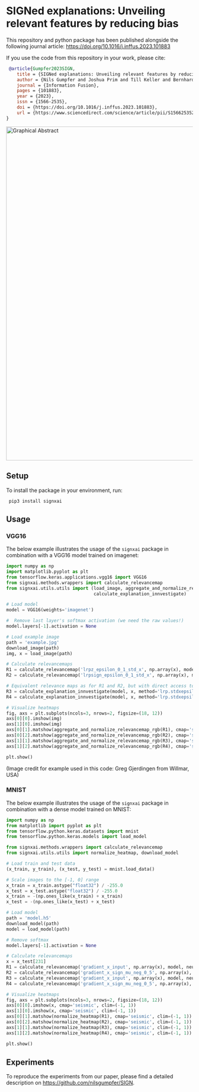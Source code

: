 # SIGNed explanations: Unveiling relevant features by reducing bias

This repository and python package has been published alongside the following journal article:
https://doi.org/10.1016/j.inffus.2023.101883

If you use the code from this repository in your work, please cite:
```bibtex
 @article{Gumpfer2023SIGN,
    title = {SIGNed explanations: Unveiling relevant features by reducing bias},
    author = {Nils Gumpfer and Joshua Prim and Till Keller and Bernhard Seeger and Michael Guckert and Jennifer Hannig},
    journal = {Information Fusion},
    pages = {101883},
    year = {2023},
    issn = {1566-2535},
    doi = {https://doi.org/10.1016/j.inffus.2023.101883},
    url = {https://www.sciencedirect.com/science/article/pii/S1566253523001999}
}
```

<img src="https://ars.els-cdn.com/content/image/1-s2.0-S1566253523001999-ga1_lrg.jpg" title="Graphical Abstract" width="900px"/>

## Setup

To install the package in your environment, run:

```shell
 pip3 install signxai
```


## Usage

### VGG16

The below example illustrates the usage of the ```signxai``` package in combination with a VGG16 model trained on imagenet:

```python
import numpy as np
import matplotlib.pyplot as plt
from tensorflow.keras.applications.vgg16 import VGG16
from signxai.methods.wrappers import calculate_relevancemap
from signxai.utils.utils import (load_image, aggregate_and_normalize_relevancemap_rgb, download_image, 
                                 calculate_explanation_innvestigate)

# Load model
model = VGG16(weights='imagenet')

#  Remove last layer's softmax activation (we need the raw values!)
model.layers[-1].activation = None

# Load example image
path = 'example.jpg'
download_image(path)
img, x = load_image(path)

# Calculate relevancemaps
R1 = calculate_relevancemap('lrpz_epsilon_0_1_std_x', np.array(x), model)
R2 = calculate_relevancemap('lrpsign_epsilon_0_1_std_x', np.array(x), model)

# Equivalent relevance maps as for R1 and R2, but with direct access to innvestigate and parameters
R3 = calculate_explanation_innvestigate(model, x, method='lrp.stdxepsilon', stdfactor=0.1, input_layer_rule='Z')
R4 = calculate_explanation_innvestigate(model, x, method='lrp.stdxepsilon', stdfactor=0.1, input_layer_rule='SIGN')

# Visualize heatmaps
fig, axs = plt.subplots(ncols=3, nrows=2, figsize=(18, 12))
axs[0][0].imshow(img)
axs[1][0].imshow(img)
axs[0][1].matshow(aggregate_and_normalize_relevancemap_rgb(R1), cmap='seismic', clim=(-1, 1))
axs[0][2].matshow(aggregate_and_normalize_relevancemap_rgb(R2), cmap='seismic', clim=(-1, 1))
axs[1][1].matshow(aggregate_and_normalize_relevancemap_rgb(R3), cmap='seismic', clim=(-1, 1))
axs[1][2].matshow(aggregate_and_normalize_relevancemap_rgb(R4), cmap='seismic', clim=(-1, 1))

plt.show()
```
(Image credit for example used in this code: Greg Gjerdingen from Willmar, USA)

### MNIST

The below example illustrates the usage of the ```signxai``` package in combination with a dense model trained on MNIST:

```python
import numpy as np
from matplotlib import pyplot as plt
from tensorflow.python.keras.datasets import mnist
from tensorflow.python.keras.models import load_model

from signxai.methods.wrappers import calculate_relevancemap
from signxai.utils.utils import normalize_heatmap, download_model

# Load train and test data
(x_train, y_train), (x_test, y_test) = mnist.load_data()

# Scale images to the [-1, 0] range
x_train = x_train.astype("float32") / -255.0
x_test = x_test.astype("float32") / -255.0
x_train = -(np.ones_like(x_train) + x_train)
x_test = -(np.ones_like(x_test) + x_test)

# Load model
path = 'model.h5'
download_model(path)
model = load_model(path)

# Remove softmax
model.layers[-1].activation = None

# Calculate relevancemaps
x = x_test[231]
R1 = calculate_relevancemap('gradient_x_input', np.array(x), model, neuron_selection=3)
R2 = calculate_relevancemap('gradient_x_sign_mu_neg_0_5', np.array(x), model, neuron_selection=3)
R3 = calculate_relevancemap('gradient_x_input', np.array(x), model, neuron_selection=8)
R4 = calculate_relevancemap('gradient_x_sign_mu_neg_0_5', np.array(x), model, neuron_selection=8)

# Visualize heatmaps
fig, axs = plt.subplots(ncols=3, nrows=2, figsize=(18, 12))
axs[0][0].imshow(x, cmap='seismic', clim=(-1, 1))
axs[1][0].imshow(x, cmap='seismic', clim=(-1, 1))
axs[0][1].matshow(normalize_heatmap(R1), cmap='seismic', clim=(-1, 1))
axs[0][2].matshow(normalize_heatmap(R2), cmap='seismic', clim=(-1, 1))
axs[1][1].matshow(normalize_heatmap(R3), cmap='seismic', clim=(-1, 1))
axs[1][2].matshow(normalize_heatmap(R4), cmap='seismic', clim=(-1, 1))

plt.show()
```

## Experiments

To reproduce the experiments from our paper, please find a detailed description on https://github.com/nilsgumpfer/SIGN.
